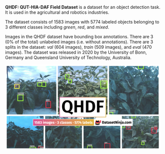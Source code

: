 **QHDF: QUT-HIA-DAF Field Dataset** is a dataset for an object detection task. It is used in the agricultural and robotics industries. 

The dataset consists of 1583 images with 5774 labeled objects belonging to 3 different classes including *green*, *red*, and *mixed*.

Images in the QHDF dataset have bounding box annotations. There are 3 (0% of the total) unlabeled images (i.e. without annotations). There are 3 splits in the dataset: *val* (604 images), *train* (509 images), and *eval* (470 images). The dataset was released in 2020 by the University of Bonn, Germany and  Queensland University of Technology, Australia.

<img src="https://github.com/dataset-ninja/qhdf/raw/main/visualizations/poster.png">
